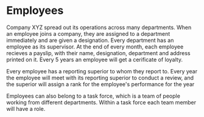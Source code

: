 # Employees

Company XYZ spread out its operations across many departments. When an employee joins a company, they are assigned to a department immediately and are given a designation. Every department has an employee as its supervisor.
At the end of every month, each employee recieves a payslip, with their name, designation, department and address printed on it. Every 5 years an employee will get a cerificate of 
loyalty.

Every employee has a reporting superior to whom they report to. Every year the employee will meet with its reporting superior to conduct a review, and the superior will assign a
rank for the employee's performance for the year

Employees can also belong to a task force, which is a team of people working from different departments. Within a task force each team member will have a role.
